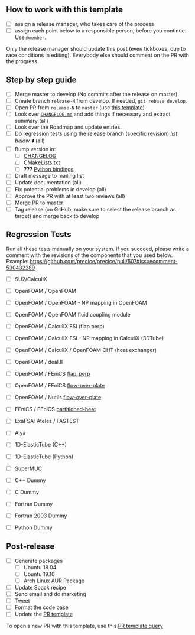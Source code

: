 ## How to work with this template

* [ ] assign a release manager, who takes care of the process
* [ ] assign each point below to a responsible person, before you continue. Use `@member`.

Only the release manager should update this post (even tickboxes, due to race conditions in editing). Everybody else should comment on the PR with the progress.

## Step by step guide
* [ ] Merge master to develop (No commits after the release on master)
* [ ] Create branch `release-N` from develop. If needed, `git rebase develop`.
* [ ] Open PR from `release-N` to `master` (use [this template](https://github.com/precice/precice/blob/add_PR_template/.github/PULL_REQUEST_TEMPLATE/release_pull_request_template.md))
* [ ] Look over [`CHANGELOG.md`](https://github.com/precice/precice/blob/develop/CHANGELOG.md) and add things if necessary and extract summary (all)
* [ ] Look over the Roadmap and update entries.
* [ ] Do regression tests using the release branch (specific revision) _list below :arrow_down:_ (all)
* [ ] Bump version in:
   * [ ] [CHANGELOG](https://github.com/precice/precice/blob/develop/CHANGELOG.md)
   * [ ] [CMakeLists.txt](https://github.com/precice/precice/blob/develop/CMakeLists.txt)
   * [ ] **???** [Python bindings](https://github.com/precice/python-bindings) 
* [ ] Draft message to mailing list
* [ ] Update documentation (all)
* [ ] Fix potential problems in develop (all)
* [ ] Approve the PR with at least two reviews (all)
* [ ] Merge PR to master 
* [ ] Tag release (on GitHub, make sure to select the release branch as target) and merge back to develop

## Regression Tests

Run all these tests manually on your system. If you succeed, please write a comment with the revisions of the components that you used below. Example: https://github.com/precice/precice/pull/507#issuecomment-530432289

* [ ] SU2/CalculiX
* [ ] OpenFOAM / OpenFOAM
* [ ] OpenFOAM / OpenFOAM - NP mapping in OpenFOAM
* [ ] OpenFOAM / OpenFOAM fluid coupling module 
* [ ] OpenFOAM / CalculiX FSI (flap perp)
* [ ] OpenFOAM / CalculiX FSI - NP mapping in CalculiX (3DTube)
* [ ] OpenFOAM / CalculiX / OpenFOAM CHT (heat exchanger)
* [ ] OpenFOAM / deal.II
* [ ] OpenFOAM / FEniCS [flap_perp](https://github.com/precice/tutorials/tree/master/FSI/flap_perp/OpenFOAM-FEniCS)
* [ ] OpenFOAM / FEniCS [flow-over-plate](https://github.com/precice/tutorials/tree/master/CHT/flow-over-plate/buoyantPimpleFoam-fenics)
* [ ] OpenFOAM / Nutils [flow-over-plate](https://github.com/precice/tutorials/tree/master/CHT/flow-over-plate/buoyantPimpleFoam-nutils)
* [ ] FEniCS / FEniCS [partitioned-heat](https://github.com/precice/tutorials/tree/master/HT/partitioned-heat/fenics-fenics)
* [ ] ExaFSA: Ateles / FASTEST
* [ ] Alya
* [ ] 1D-ElasticTube (C++)
* [ ] 1D-ElasticTube (Python)
* [ ] SuperMUC
* [ ] C++ Dummy
* [ ] C Dummy
* [ ] Fortran Dummy
* [ ] Fortran 2003 Dummy
* [ ] Python Dummy


## Post-release
* [ ] Generate packages
   * [ ] Ubuntu 18.04
   * [ ] Ubuntu 19.10
   * [ ] Arch Linux AUR Package
* [ ] Update Spack recipe
* [ ] Send email and do marketing
* [ ] Tweet
* [ ] Format the code base
* [ ] Update the [PR template](https://github.com/precice/precice/blob/add_PR_template/.github/PULL_REQUEST_TEMPLATE/release_pull_request_template.md)

To open a new PR with this template, use this [PR template query](https://github.com/precice/precice/compare/new?template=release_pull_request_template.md)
